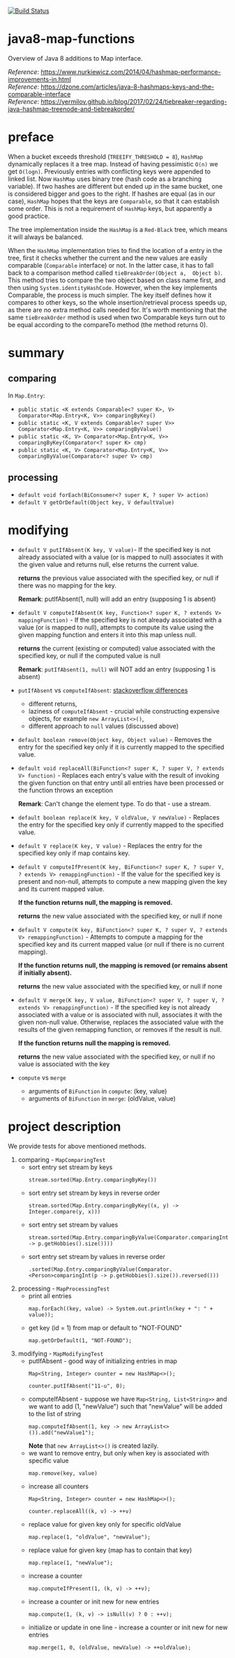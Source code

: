 [![Build Status](https://travis-ci.com/mtumilowicz/java8-map-functions.svg?branch=master)](https://travis-ci.com/mtumilowicz/java8-map-functions)

# java8-map-functions
Overview of Java 8 additions to Map interface.

_Reference_: https://www.nurkiewicz.com/2014/04/hashmap-performance-improvements-in.html  
_Reference_: https://dzone.com/articles/java-8-hashmaps-keys-and-the-comparable-interface  
_Reference_: https://yermilov.github.io/blog/2017/02/24/tiebreaker-regarding-java-hashmap-treenode-and-tiebreakorder/

# preface
When a bucket exceeds threshold (`TREEIFY_THRESHOLD = 8`), 
`HashMap` dynamically replaces it a tree map. Instead of having 
pessimistic `O(n)` we get `O(logn)`. Previously entries with conflicting 
keys were appended to linked list. Now `HashMap` uses binary tree (hash code as a 
branching variable). If two hashes are different but ended up in the 
same bucket, one is considered bigger and goes to the right. If hashes 
are equal (as in our case), `HashMap` hopes that the keys are `Comparable`, 
so that it can establish some order. This is not a requirement of 
`HashMap` keys, but apparently a good practice.

The tree implementation inside the `HashMap` is a `Red-Black` tree, which 
means it will always be balanced.

When the `HashMap` implementation tries to find the location of a 
entry in the tree, 
first it checks whether the current and the new values are easily 
comparable (`Comparable` interface) or not. In the latter case, it has 
to fall back to a comparison method called `tieBreakOrder(Object a, 
Object b)`. This method tries to compare the two object based on class 
name first, and then using `System.identityHashCode`. However, when 
the key implements Comparable, the process is much simpler. The key 
itself defines how it compares to other keys, so the whole 
insertion/retrieval process speeds up, as there are no extra method 
calls needed for. It's worth mentioning that the same `tieBreakOrder` 
method is used when two Comparable keys turn out to be equal according 
to the compareTo method (the method returns 0).

# summary
## comparing
In `Map.Entry`:
* `public static <K extends Comparable<? super K>, V> Comparator<Map.Entry<K, V>> comparingByKey()`
* `public static <K, V extends Comparable<? super V>> Comparator<Map.Entry<K, V>> comparingByValue()`
* `public static <K, V> Comparator<Map.Entry<K, V>> comparingByKey(Comparator<? super K> cmp)`
* `public static <K, V> Comparator<Map.Entry<K, V>> comparingByValue(Comparator<? super V> cmp)`

## processing
* `default void forEach(BiConsumer<? super K, ? super V> action)`
* `default V getOrDefault(Object key, V defaultValue)`

# modifying
* `default V putIfAbsent(K key, V value)`- If the specified key is 
not already associated with a value (or is mapped to null) associates 
it with the given value and returns null, else returns the current value.

    **returns** the previous value associated with the specified key, or
    null if there was no mapping for the key.

    **Remark**: putIfAbsent(1, null) will add an entry (supposing 1 is absent)
    
* `default V computeIfAbsent(K key, Function<? super K, ? extends V> mappingFunction)` - 
If the specified key is not already associated with a value (or is mapped
to null), attempts to compute its value using the given mapping function 
and enters it into this map unless null.

    **returns** the current (existing or computed) value associated with 
    the specified key, or null if the computed value is null
    
    **Remark**: `putIfAbsent(1, null)` will NOT add an entry (supposing 1 is absent)

* `putIfAbsent` vs `computeIfAbsent`: [stackoverflow differences](https://stackoverflow.com/a/48184207)
    * different returns,
    * laziness of `computeIfAbsent` - crucial while constructing expensive
    objects, for example `new ArrayList<>()`,
    * different approach to `null` values (discussed above)

* `default boolean remove(Object key, Object value)` - Removes the entry 
for the specified key only if it is currently mapped to the specified value.

* `default void replaceAll(BiFunction<? super K, ? super V, ? extends V> function)` - 
Replaces each entry's value with the result of invoking the given 
function on that entry until all entries have been processed or the
function throws an exception

    **Remark**: Can't change the element type. To do that - use a stream.

* `default boolean replace(K key, V oldValue, V newValue)` - Replaces the 
entry for the specified key only if currently mapped to the specified value.
* `default V replace(K key, V value)` - Replaces the entry for the 
specified key only if map contains key.
    
* `default V computeIfPresent(K key, BiFunction<? super K, ? super V, ? extends V> remappingFunction)` - 
If the value for the specified key is present and non-null, attempts to
compute a new mapping given the key and its current mapped value.

    **If the function returns null, the mapping is removed.**
    
    **returns** the new value associated with the specified key, or 
    null if none

* `default V compute(K key, BiFunction<? super K, ? super V, ? extends V> remappingFunction)` -
Attempts to compute a mapping for the specified key and its current
mapped value (or null if there is no current mapping).

    **If the function returns null, the mapping is removed (or remains 
    absent if initially absent).**
    
    **returns** the new value associated with the specified key, or 
    null if none
    
* `default V merge(K key, V value, BiFunction<? super V, ? super V, ? extends V> remappingFunction)` -
If the specified key is not already associated with a value or 
is associated with null, associates it with the given non-null value.
Otherwise, replaces the associated value with the results of the given 
remapping function, or removes if the result is null.

    **If the function returns null the mapping is removed.**
    
    **returns** the new value associated with the specified key, or 
    null if no value is associated with the key

* `compute` vs `merge`
    * arguments of `BiFunction` in `compute`: (key, value)
    * arguments of `BiFunction` in `merge`: (oldValue, value)
# project description
We provide tests for above mentioned methods.

1. comparing - `MapComparingTest`
    * sort entry set stream by keys
        ```
        stream.sorted(Map.Entry.comparingByKey())
        ```
    * sort entry set stream by keys in reverse order
        ```
        stream.sorted(Map.Entry.comparingByKey((x, y) -> Integer.compare(y, x)))
        ```
    * sort entry set stream by values
        ```
        stream.sorted(Map.Entry.comparingByValue(Comparator.comparingInt(p -> p.getHobbies().size())))
        ```
    * sort entry set stream by values in reverse order
        ```
        .sorted(Map.Entry.comparingByValue(Comparator.<Person>comparingInt(p -> p.getHobbies().size()).reversed()))
        ```
1. processing - `MapProcessingTest`
    * print all entries
        ```
        map.forEach((key, value) -> System.out.println(key + ": " + value));
        ```
    * get key (id = 1) from map or default to "NOT-FOUND"
        ```
        map.getOrDefault(1, "NOT-FOUND");
        ```
1. modifying - `MapModifyingTest`
    * putIfAbsent - good way of initializing entries in map
        ```
        Map<String, Integer> counter = new HashMap<>();
        
        counter.putIfAbsent("11-u", 0);
        ```
    * computeIfAbsent - suppose we have `Map<String, List<String>>`
    and we want to add (1, "newValue") such that "newValue" will be
    added to the list of string
        ```
        map.computeIfAbsent(1, key -> new ArrayList<>()).add("newValue1");
        ```
        **Note** that `new ArrayList<>()` is created lazily.
    * we want to remove entry, but only when key is associated with
    specific value
        ```
        map.remove(key, value)
        ```
    * increase all counters
        ```
        Map<String, Integer> counter = new HashMap<>();
        
        counter.replaceAll((k, v) -> ++v)     
        ```
    * replace value for given key only for specific oldValue
        ```
        map.replace(1, "oldValue", "newValue");
        ```
    * replace value for given key (map has to contain that key)
        ```
        map.replace(1, "newValue");
        ```
    * increase a counter
        ```
        map.computeIfPresent(1, (k, v) -> ++v);
        ```
    * increase a counter or init new for new entries
        ```
        map.compute(1, (k, v) -> isNull(v) ? 0 : ++v);
        ```
    * initialize or update in one line - increase 
    a counter or init new for new entries
        ```
        map.merge(1, 0, (oldValue, newValue) -> ++oldValue);
        ```
    